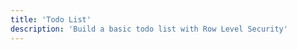 ```yaml
---
title: 'Todo List'
description: 'Build a basic todo list with Row Level Security'
---
```


<!-- Content of the page -->
